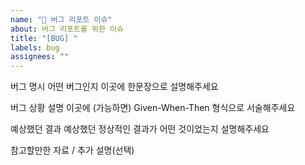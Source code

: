 ```yaml
---
name: "🐛 버그 리포트 이슈"
about: 버그 리포트를 위한 이슈
title: "[BUG] "
labels: bug
assignees: ""
---
```


버그 명시
어떤 버그인지 이곳에 한문장으로 설명해주세요

버그 상황 설명
이곳에 (가능하면) Given-When-Then 형식으로 서술해주세요

예상했던 결과
예상했던 정상적인 결과가 어떤 것이었는지 설명해주세요

참고할만한 자료 / 추가 설명(선택)